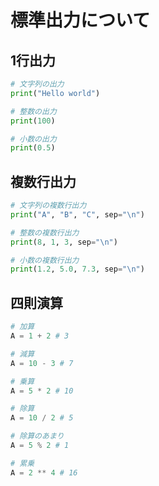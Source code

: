 # 標準出力について

## 1行出力

```python
# 文字列の出力
print("Hello world")

# 整数の出力
print(100)

# 小数の出力
print(0.5)
```

## 複数行出力


```python
# 文字列の複数行出力
print("A", "B", "C", sep="\n")

# 整数の複数行出力
print(8, 1, 3, sep="\n")

# 小数の複数行出力
print(1.2, 5.0, 7.3, sep="\n")
```

## 四則演算

```python
# 加算
A = 1 + 2 # 3

# 減算
A = 10 - 3 # 7

# 乗算
A = 5 * 2 # 10

# 除算
A = 10 / 2 # 5

# 除算のあまり
A = 5 % 2 # 1

# 累乗
A = 2 ** 4 # 16


```